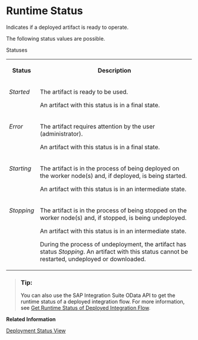 <!-- loioc14a7b18544f4495ab32e41630074726 -->

# Runtime Status

Indicates if a deployed artifact is ready to operate.

The following status values are possible.

<a name="loioc14a7b18544f4495ab32e41630074726__table_tj3_m53_b5"/>Statuses


<table>
<tr>
<th valign="top">

Status



</th>
<th valign="top">

Description



</th>
</tr>
<tr>
<td valign="top">

 *Started* 



</td>
<td valign="top">

The artifact is ready to be used.

An artifact with this status is in a final state.



</td>
</tr>
<tr>
<td valign="top">

 *Error* 



</td>
<td valign="top">

The artifact requires attention by the user \(administrator\).

An artifact with this status is in a final state.



</td>
</tr>
<tr>
<td valign="top">

 *Starting* 



</td>
<td valign="top">

The artifact is in the process of being deployed on the worker node\(s\) and, if deployed, is being started.

An artifact with this status is in an intermediate state.



</td>
</tr>
<tr>
<td valign="top">

 *Stopping* 



</td>
<td valign="top">

The artifact is in the process of being stopped on the worker node\(s\) and, if stopped, is being undeployed.

An artifact with this status is in an intermediate state.

During the process of undeployment, the artifact has status *Stopping*. An artifact with this status cannot be restarted, undeployed or downloaded.



</td>
</tr>
</table>

> ### Tip:  
> You can also use the SAP Integration Suite OData API to get the runtime status of a deployed integration flow. For more information, see [Get Runtime Status of Deployed Integration Flow](get-runtime-status-of-deployed-integration-flow-49c7336.md).

**Related Information**  


[Deployment Status View](deployment-status-view-40add87.md "Use this view to see the deployment information of the integration flows and easily navigate to the Monitor view to see the runtime status.")

